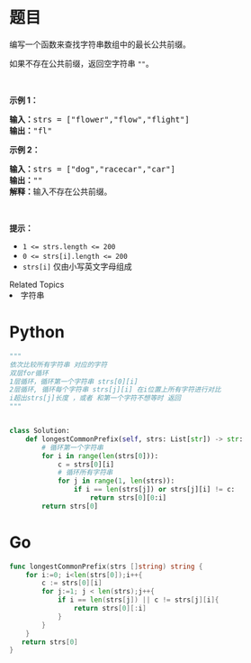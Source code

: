 # 题目
<p>编写一个函数来查找字符串数组中的最长公共前缀。</p>

<p>如果不存在公共前缀，返回空字符串&nbsp;<code>""</code>。</p>

<p>&nbsp;</p>

<p><strong>示例 1：</strong></p>

<pre>
<strong>输入：</strong>strs = ["flower","flow","flight"]
<strong>输出：</strong>"fl"
</pre>

<p><strong>示例 2：</strong></p>

<pre>
<strong>输入：</strong>strs = ["dog","racecar","car"]
<strong>输出：</strong>""
<strong>解释：</strong>输入不存在公共前缀。</pre>

<p>&nbsp;</p>

<p><strong>提示：</strong></p>

<ul> 
 <li><code>1 &lt;= strs.length &lt;= 200</code></li> 
 <li><code>0 &lt;= strs[i].length &lt;= 200</code></li> 
 <li><code>strs[i]</code> 仅由小写英文字母组成</li> 
</ul>

<div><div>Related Topics</div><div><li>字符串</li></div></div>

# Python

```python
"""
依次比较所有字符串 对应的字符
双层for循环
1层循环，循环第一个字符串 strs[0][i] 
2层循环, 循环每个字符串 strs[j][i] 在i位置上所有字符进行对比
i超出strs[j]长度 ，或者 和第一个字符不想等时 返回
"""


class Solution:
    def longestCommonPrefix(self, strs: List[str]) -> str:
        # 循环第一个字符串
        for i in range(len(strs[0])):
            c = strs[0][i]
            # 循环所有字符串
            for j in range(1, len(strs)):
                if i == len(strs[j]) or strs[j][i] != c:
                    return strs[0][0:i]
        return strs[0]
```

# Go

```go
func longestCommonPrefix(strs []string) string {
    for i:=0; i<len(strs[0]);i++{
        c := strs[0][i]
        for j:=1; j < len(strs);j++{
            if i == len(strs[j]) || c != strs[j][i]{
                return strs[0][:i]
            }
        }
    }
   return strs[0]
}
```

